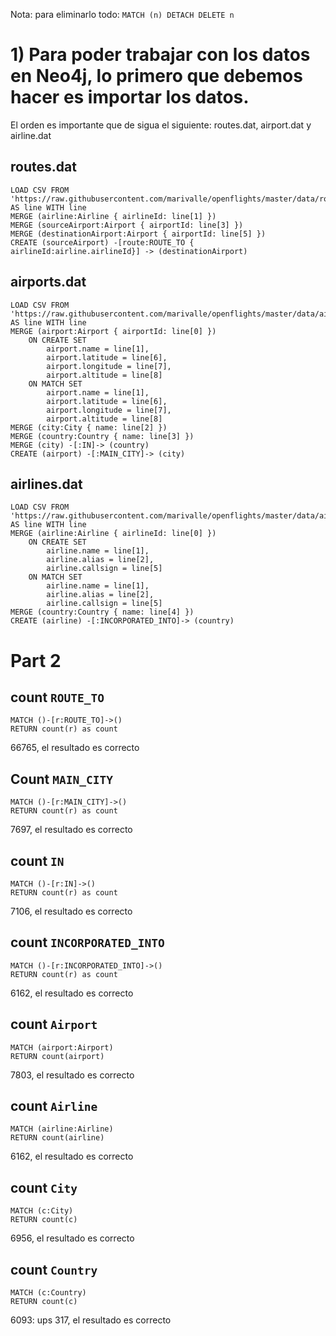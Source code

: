 Nota: para eliminarlo todo: `MATCH (n) DETACH DELETE n`

# 1) Para poder trabajar con los datos en Neo4j, lo primero que debemos hacer es importar los datos.
El orden es importante que de sigua el siguiente: routes.dat, airport.dat y airline.dat

## routes.dat
```neo4j
LOAD CSV FROM 'https://raw.githubusercontent.com/marivalle/openflights/master/data/routes.dat' AS line WITH line
MERGE (airline:Airline { airlineId: line[1] })
MERGE (sourceAirport:Airport { airportId: line[3] })
MERGE (destinationAirport:Airport { airportId: line[5] })
CREATE (sourceAirport) -[route:ROUTE_TO { airlineId:airline.airlineId}] -> (destinationAirport)
```

## airports.dat
```neo4j
LOAD CSV FROM 'https://raw.githubusercontent.com/marivalle/openflights/master/data/airports.dat' AS line WITH line
MERGE (airport:Airport { airportId: line[0] })
	ON CREATE SET
		airport.name = line[1],
		airport.latitude = line[6],
		airport.longitude = line[7],
		airport.altitude = line[8]
	ON MATCH SET
		airport.name = line[1],
		airport.latitude = line[6],
		airport.longitude = line[7],
		airport.altitude = line[8]
MERGE (city:City { name: line[2] })
MERGE (country:Country { name: line[3] })
MERGE (city) -[:IN]-> (country)
CREATE (airport) -[:MAIN_CITY]-> (city)
```

## airlines.dat
```neo4j
LOAD CSV FROM 'https://raw.githubusercontent.com/marivalle/openflights/master/data/airlines.dat' AS line WITH line
MERGE (airline:Airline { airlineId: line[0] })
	ON CREATE SET
		airline.name = line[1],
		airline.alias = line[2],
		airline.callsign = line[5]
	ON MATCH SET
		airline.name = line[1],
		airline.alias = line[2],
		airline.callsign = line[5]
MERGE (country:Country { name: line[4] })
CREATE (airline) -[:INCORPORATED_INTO]-> (country)
```




# Part 2
## count `ROUTE_TO`
```neo4j
MATCH ()-[r:ROUTE_TO]->()
RETURN count(r) as count
```
66765,
el resultado es correcto

## Count `MAIN_CITY`
```neo4j
MATCH ()-[r:MAIN_CITY]->()
RETURN count(r) as count
```
7697,
el resultado es correcto

## count `IN`
```neo4j
MATCH ()-[r:IN]->()
RETURN count(r) as count
```
7106,
el resultado es correcto

## count `INCORPORATED_INTO`
```neo4j
MATCH ()-[r:INCORPORATED_INTO]->()
RETURN count(r) as count
```
6162,
el resultado es correcto

## count `Airport`
```neo4j
MATCH (airport:Airport)
RETURN count(airport)
```
7803,
el resultado es correcto

## count `Airline`
```neo4j
MATCH (airline:Airline)
RETURN count(airline)
```
6162,
el resultado es correcto

## count `City`
```neo4j
MATCH (c:City)
RETURN count(c)
```
6956,
el resultado es correcto

## count `Country`
```neo4j
MATCH (c:Country)
RETURN count(c)
```
6093: ups
317,
el resultado es correcto
